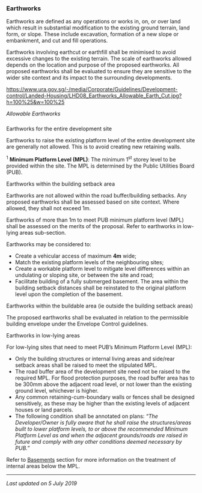 ### Earthworks

Earthworks are defined as any operations or works in, on, or over land
which result in substantial modification to the existing ground terrain,
land form, or slope. These include excavation, formation of a new slope
or embankment, and cut and fill operations.

Earthworks involving earthcut or earthfill shall be minimised to avoid
excessive changes to the existing terrain. The scale of earthworks
allowed depends on the location and purpose of the proposed earthworks.
All proposed earthworks shall be evaluated to ensure they are sensitive
to the wider site context and its impact to the surrounding
developments.

<https://www.ura.gov.sg/-/media/Corporate/Guidelines/Development-control/Landed-Housing/LHD08_Earthworks_Allowable_Earth_Cut.jpg?h=100%25&w=100%25>

*Allowable Earthworks*

### 

<a href="#Entire-development-site" class="collapsible collapsed"
data-toggle="collapse"></a>

Earthworks for the entire development site

Earthworks to raise the existing platform level of the entire
development site are generally not allowed. This is to avoid creating
new retaining walls.

<sup>1</sup> **Minimum Platform Level (MPL)**: The minimum
1<sup>st</sup> storey level to be provided within the site. The MPL is
determined by the Public Utilities Board (PUB).

<a href="#Within-building-setback" class="collapsible collapsed"
data-toggle="collapse"></a>

Earthworks within the building setback area

Earthworks are not allowed within the road buffer/building setbacks. Any
proposed earthworks shall be assessed based on site context. Where
allowed, they shall not exceed 1m.

Earthworks of more than 1m to meet PUB minimum platform level (MPL)
shall be assessed on the merits of the proposal. Refer to earthworks in
low-lying areas sub-section.

Earthworks may be considered to:

-   Create a vehicular access of maximum **4m** wide;
-   Match the existing platform levels of the neighbouring sites;
-   Create a workable platform level to mitigate level differences
    within an undulating or sloping site, or between the site and road;
-   Facilitate building of a fully submerged basement. The area within
    the building setback distances shall be reinstated to the original
    platform level upon the completion of the basement.

<a href="#Within-buildable-area" class="collapsible collapsed"
data-toggle="collapse"></a>

Earthworks within the buildable area (ie outside the building setback
areas)

The proposed earthworks shall be evaluated in relation to the
permissible building envelope under the Envelope Control guidelines.

<a href="#Low-Lying-Areas" class="collapsible collapsed"
data-toggle="collapse"></a>

Earthworks in low-lying areas

For low-lying sites that need to meet PUB’s Minimum Platform Level
(MPL):

-   Only the building structures or internal living areas and side/rear
    setback areas shall be raised to meet the stipulated MPL.
-   The road buffer area of the development site need not be raised to
    the required MPL. For flood protection purposes, the road buffer
    area has to be 300mm above the adjacent road level, or not lower
    than the existing ground level, whichever is higher.
-   Any common retaining-cum-boundary walls or fences shall be designed
    sensitively, as these may be higher than the existing levels of
    adjacent houses or land parcels.
-   The following condition shall be annotated on plans: *“The
    Developer/Owner is fully aware that he shall raise the
    structures/areas built to lower platform levels, to or above the
    recommended Minimum Platform Level as and when the adjacent
    grounds/roads are raised in future and comply with any other
    conditions deemed necessary by PUB.”*

Refer to <a
href="https://www.ura.gov.sg/Corporate/Guidelines/Development-Control/Residential/Strata-Landed-Housing/EC"
target="_blank">Basements</a> section for more information on the
treatment of internal areas below the MPL.

------------------------------------------------------------------------

*Last updated on 5 July 2019*
